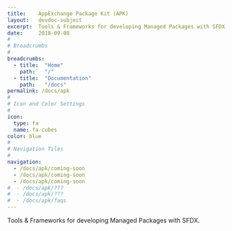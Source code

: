 ```yaml
---
title:    AppExchange Package Kit (APK)
layout:   devdoc-subject
excerpt:  Tools & Frameworks for developing Managed Packages with SFDX
date:     2018-09-08
#
# Breadcrumbs
#
breadcrumbs:
  - title:  "Home"
    path:   "/"
  - title:  "Documentation"
    path:   "/docs"
permalink: /docs/apk
#
# Icon and Color Settings
#
icon:
  type: fa
  name: fa-cubes
color: blue
#
# Navigation Tiles
#
navigation:
  - /docs/apk/coming-soon
  - /docs/apk/coming-soon
  - /docs/apk/coming-soon
#  - /docs/apk/???
#  - /docs/apk/???
#  - /docs/apk/faqs
---
```


Tools & Frameworks for developing Managed Packages with SFDX.